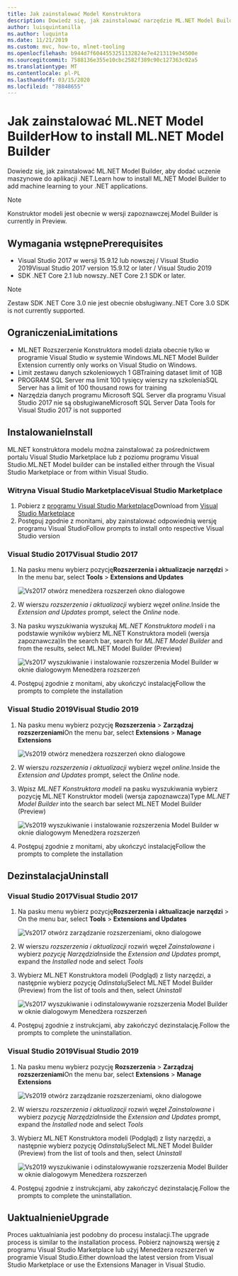 ```yaml
---
title: Jak zainstalować Model Konstruktora
description: Dowiedz się, jak zainstalować narzędzie ML.NET Model Builder
author: luisquintanilla
ms.author: luquinta
ms.date: 11/21/2019
ms.custom: mvc, how-to, mlnet-tooling
ms.openlocfilehash: b944d7f6044553251132824e7e4213119e34500e
ms.sourcegitcommit: 7588136e355e10cbc2582f389c90c127363c02a5
ms.translationtype: MT
ms.contentlocale: pl-PL
ms.lasthandoff: 03/15/2020
ms.locfileid: "78848655"
---
```

# <a name="how-to-install-mlnet-model-builder"></a><span data-ttu-id="fab41-103">Jak zainstalować ML.NET Model Builder</span><span class="sxs-lookup"><span data-stu-id="fab41-103">How to install ML.NET Model Builder</span></span>

<span data-ttu-id="fab41-104">Dowiedz się, jak zainstalować ML.NET Model Builder, aby dodać uczenie maszynowe do aplikacji .NET.</span><span class="sxs-lookup"><span data-stu-id="fab41-104">Learn how to install ML.NET Model Builder to add machine learning to your .NET applications.</span></span>

> [!NOTE]
> <span data-ttu-id="fab41-105">Konstruktor modeli jest obecnie w wersji zapoznawczej.</span><span class="sxs-lookup"><span data-stu-id="fab41-105">Model Builder is currently in Preview.</span></span>

## <a name="prerequisites"></a><span data-ttu-id="fab41-106">Wymagania wstępne</span><span class="sxs-lookup"><span data-stu-id="fab41-106">Prerequisites</span></span>

- <span data-ttu-id="fab41-107">Visual Studio 2017 w wersji 15.9.12 lub nowszej / Visual Studio 2019</span><span class="sxs-lookup"><span data-stu-id="fab41-107">Visual Studio 2017 version 15.9.12 or later / Visual Studio 2019</span></span>
- <span data-ttu-id="fab41-108">SDK .NET Core 2.1 lub nowszy.</span><span class="sxs-lookup"><span data-stu-id="fab41-108">.NET Core 2.1 SDK or later.</span></span>

> [!NOTE]
> <span data-ttu-id="fab41-109">Zestaw SDK .NET Core 3.0 nie jest obecnie obsługiwany.</span><span class="sxs-lookup"><span data-stu-id="fab41-109">.NET Core 3.0 SDK is not currently supported.</span></span>

## <a name="limitations"></a><span data-ttu-id="fab41-110">Ograniczenia</span><span class="sxs-lookup"><span data-stu-id="fab41-110">Limitations</span></span>

- <span data-ttu-id="fab41-111">ML.NET Rozszerzenie Konstruktora modeli działa obecnie tylko w programie Visual Studio w systemie Windows.</span><span class="sxs-lookup"><span data-stu-id="fab41-111">ML.NET Model Builder Extension currently only works on Visual Studio on Windows.</span></span>
- <span data-ttu-id="fab41-112">Limit zestawu danych szkoleniowych 1 GB</span><span class="sxs-lookup"><span data-stu-id="fab41-112">Training dataset limit of 1GB</span></span>
- <span data-ttu-id="fab41-113">PROGRAM SQL Server ma limit 100 tysięcy wierszy na szkolenia</span><span class="sxs-lookup"><span data-stu-id="fab41-113">SQL Server has a limit of 100 thousand rows for training</span></span>
- <span data-ttu-id="fab41-114">Narzędzia danych programu Microsoft SQL Server dla programu Visual Studio 2017 nie są obsługiwane</span><span class="sxs-lookup"><span data-stu-id="fab41-114">Microsoft SQL Server Data Tools for Visual Studio 2017 is not supported</span></span>

## <a name="install"></a><span data-ttu-id="fab41-115">Instalowanie</span><span class="sxs-lookup"><span data-stu-id="fab41-115">Install</span></span>

<span data-ttu-id="fab41-116">ML.NET konstruktora modelu można zainstalować za pośrednictwem portalu Visual Studio Marketplace lub z poziomu programu Visual Studio.</span><span class="sxs-lookup"><span data-stu-id="fab41-116">ML.NET Model builder can be installed either through the Visual Studio Marketplace or from within Visual Studio.</span></span>

### <a name="visual-studio-marketplace"></a><span data-ttu-id="fab41-117">Witryna Visual Studio Marketplace</span><span class="sxs-lookup"><span data-stu-id="fab41-117">Visual Studio Marketplace</span></span>

1. <span data-ttu-id="fab41-118">Pobierz z [programu Visual Studio Marketplace](https://marketplace.visualstudio.com/items?itemName=MLNET.07)</span><span class="sxs-lookup"><span data-stu-id="fab41-118">Download from [Visual Studio Marketplace](https://marketplace.visualstudio.com/items?itemName=MLNET.07)</span></span>
1. <span data-ttu-id="fab41-119">Postępuj zgodnie z monitami, aby zainstalować odpowiednią wersję programu Visual Studio</span><span class="sxs-lookup"><span data-stu-id="fab41-119">Follow prompts to install onto respective Visual Studio version</span></span>

### <a name="visual-studio-2017"></a><span data-ttu-id="fab41-120">Visual Studio 2017</span><span class="sxs-lookup"><span data-stu-id="fab41-120">Visual Studio 2017</span></span>

1. <span data-ttu-id="fab41-121">Na pasku menu wybierz pozycję**Rozszerzenia i aktualizacje** **narzędzi** > </span><span class="sxs-lookup"><span data-stu-id="fab41-121">In the menu bar, select **Tools** > **Extensions and Updates**</span></span>

    ![Vs2017 otwórz menedżera rozszerzeń okno dialogowe](./media/install-model-builder/vs2017-open-extensions-manager.png)

1. <span data-ttu-id="fab41-123">W wierszu *rozszerzenia i aktualizacji* wybierz węzeł *online.*</span><span class="sxs-lookup"><span data-stu-id="fab41-123">Inside the *Extension and Updates* prompt, select the *Online* node.</span></span>
1. <span data-ttu-id="fab41-124">Na pasku wyszukiwania wyszukaj *ML.NET Konstruktora modeli* i na podstawie wyników wybierz ML.NET Konstruktora modeli (wersja zapoznawcza)</span><span class="sxs-lookup"><span data-stu-id="fab41-124">In the search bar, search for *ML.NET Model Builder* and from the results, select ML.NET Model Builder (Preview)</span></span>

    ![Vs2017 wyszukiwanie i instalowanie rozszerzenia Model Builder w oknie dialogowym Menedżera rozszerzeń](./media/install-model-builder/vs2017-install-model-builder.png)

1. <span data-ttu-id="fab41-126">Postępuj zgodnie z monitami, aby ukończyć instalację</span><span class="sxs-lookup"><span data-stu-id="fab41-126">Follow the prompts to complete the installation</span></span>

### <a name="visual-studio-2019"></a><span data-ttu-id="fab41-127">Visual Studio 2019</span><span class="sxs-lookup"><span data-stu-id="fab41-127">Visual Studio 2019</span></span>

1. <span data-ttu-id="fab41-128">Na pasku menu wybierz pozycję **Rozszerzenia** > **Zarządzaj rozszerzeniami**</span><span class="sxs-lookup"><span data-stu-id="fab41-128">On the menu bar, select **Extensions** > **Manage Extensions**</span></span>

    ![Vs2019 otwórz menedżera rozszerzeń okno dialogowe](./media/install-model-builder/vs2019-open-extensions-manager.png)

1. <span data-ttu-id="fab41-130">W wierszu *rozszerzenia i aktualizacji* wybierz węzeł *online.*</span><span class="sxs-lookup"><span data-stu-id="fab41-130">Inside the *Extension and Updates* prompt, select the *Online* node.</span></span>
1. <span data-ttu-id="fab41-131">Wpisz *ML.NET Konstruktora modeli* na pasku wyszukiwania wybierz pozycję ML.NET Konstruktor modeli (wersja zapoznawcza)</span><span class="sxs-lookup"><span data-stu-id="fab41-131">Type *ML.NET Model Builder* into the search bar select ML.NET Model Builder (Preview)</span></span>

    ![Vs2019 wyszukiwanie i instalowanie rozszerzenia Model Builder w oknie dialogowym Menedżera rozszerzeń](./media/install-model-builder/vs2019-install-model-builder.png)

1. <span data-ttu-id="fab41-133">Postępuj zgodnie z monitami, aby ukończyć instalację</span><span class="sxs-lookup"><span data-stu-id="fab41-133">Follow the prompts to complete the installation</span></span>

## <a name="uninstall"></a><span data-ttu-id="fab41-134">Dezinstalacja</span><span class="sxs-lookup"><span data-stu-id="fab41-134">Uninstall</span></span>

### <a name="visual-studio-2017"></a><span data-ttu-id="fab41-135">Visual Studio 2017</span><span class="sxs-lookup"><span data-stu-id="fab41-135">Visual Studio 2017</span></span>

1. <span data-ttu-id="fab41-136">Na pasku menu wybierz pozycję**Rozszerzenia i aktualizacje** **narzędzi** > </span><span class="sxs-lookup"><span data-stu-id="fab41-136">On the menu bar, select **Tools** > **Extensions and Updates**</span></span>

    ![Vs2017 otwórz zarządzanie rozszerzeniami, okno dialogowe](./media/install-model-builder/vs2017-open-extensions-manager.png)

1. <span data-ttu-id="fab41-138">W wierszu *rozszerzenia i aktualizacji* rozwiń węzeł *Zainstalowane* i wybierz *pozycję Narzędzia*</span><span class="sxs-lookup"><span data-stu-id="fab41-138">Inside the *Extension and Updates* prompt, expand the *Installed* node and select *Tools*</span></span>
1. <span data-ttu-id="fab41-139">Wybierz ML.NET Konstruktora modeli (Podgląd) z listy narzędzi, a następnie wybierz pozycję *Odinstaluj*</span><span class="sxs-lookup"><span data-stu-id="fab41-139">Select ML.NET Model Builder (Preview) from the list of tools and then, select *Uninstall*</span></span>

    ![Vs2017 wyszukiwanie i odinstalowywanie rozszerzenia Model Builder w oknie dialogowym Menedżera rozszerzeń](./media/install-model-builder/vs2017-uninstall-model-builder.png)

1. <span data-ttu-id="fab41-141">Postępuj zgodnie z instrukcjami, aby zakończyć dezinstalację.</span><span class="sxs-lookup"><span data-stu-id="fab41-141">Follow the prompts to complete the uninstallation.</span></span>

### <a name="visual-studio-2019"></a><span data-ttu-id="fab41-142">Visual Studio 2019</span><span class="sxs-lookup"><span data-stu-id="fab41-142">Visual Studio 2019</span></span>

1. <span data-ttu-id="fab41-143">Na pasku menu wybierz pozycję **Rozszerzenia** > **Zarządzaj rozszerzeniami**</span><span class="sxs-lookup"><span data-stu-id="fab41-143">On the menu bar, select **Extensions** > **Manage Extensions**</span></span>

    ![Vs2019 otwórz zarządzanie rozszerzeniami, okno dialogowe](./media/install-model-builder/vs2019-open-extensions-manager.png)

1. <span data-ttu-id="fab41-145">W wierszu *rozszerzenia i aktualizacji* rozwiń węzeł *Zainstalowane* i wybierz *pozycję Narzędzia*</span><span class="sxs-lookup"><span data-stu-id="fab41-145">Inside the *Extension and Updates* prompt, expand the *Installed* node and select *Tools*</span></span>
1. <span data-ttu-id="fab41-146">Wybierz ML.NET Konstruktora modeli (Podgląd) z listy narzędzi, a następnie wybierz pozycję *Odinstaluj*</span><span class="sxs-lookup"><span data-stu-id="fab41-146">Select ML.NET Model Builder (Preview) from the list of tools and then, select *Uninstall*</span></span>

    ![Vs2019 wyszukiwanie i odinstalowywanie rozszerzenia Model Builder w oknie dialogowym Menedżera rozszerzeń](./media/install-model-builder/vs2019-uninstall-model-builder.png)

1. <span data-ttu-id="fab41-148">Postępuj zgodnie z instrukcjami, aby zakończyć dezinstalację.</span><span class="sxs-lookup"><span data-stu-id="fab41-148">Follow the prompts to complete the uninstallation.</span></span>

## <a name="upgrade"></a><span data-ttu-id="fab41-149">Uaktualnienie</span><span class="sxs-lookup"><span data-stu-id="fab41-149">Upgrade</span></span>

<span data-ttu-id="fab41-150">Proces uaktualniania jest podobny do procesu instalacji.</span><span class="sxs-lookup"><span data-stu-id="fab41-150">The upgrade process is similar to the installation process.</span></span> <span data-ttu-id="fab41-151">Pobierz najnowszą wersję z programu Visual Studio Marketplace lub użyj Menedżera rozszerzeń w programie Visual Studio.</span><span class="sxs-lookup"><span data-stu-id="fab41-151">Either download the latest version from Visual Studio Marketplace or use the Extensions Manager in Visual Studio.</span></span>
